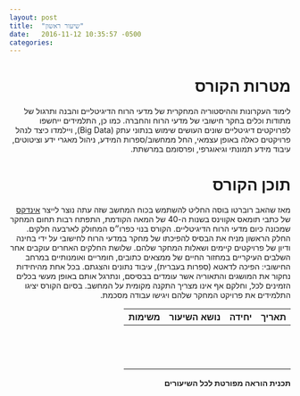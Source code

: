 ```yaml
---
layout: post
title:  "שיעור ראשון"
date:   2016-11-12 10:35:57 -0500
categories: 
---
```

<div dir="rtl">
  
# מטרות הקורס

לימוד העקרונות וההיסטוריה המחקרית של מדעי הרוח הדיגיטליים והבנה ותרגול של מתודות וכלים בחקר חישובי של מדעי הרוח והחברה. כמו כן, התלמידים ייחשפו לפרויקטים דיגיטליים שונים העושים שימוש בנתוני עתק (Big Data), ויילמדו כיצד לנהל פרויקטים כאלה באופן עצמאי, החל ממחשוב/ספרות המידע, ניהול מאגרי ידע וציטוטים, עיבוד מידע תמונתי וגיאוגרפי, ופרסומם במרשתת.

# תוכן הקורס

מאז שהאב רוברטו בוסה החליט להשתמש בכוח המחשב שזה עתה נוצר לייצר [אינדקס](http://www.corpusthomisticum.org/it/index.age "INDEX THOMISTICUS") של כתבי תומאס אקווינס בשנות ה-40 של המאה הקודמת, התפתח רבות תחום המחקר שמכונה כיום מדעי הרוח הדיגיטליים. הקורס בנוי כפרו״ס המחולק לארבעה חלקים. החלק הראשון מניח את הבסיס להפיכתו של מחקר במדעי הרוח לחישובי על ידי בחינה ודיון של פרויקטים קיימים ושאלות המחקר שלהם. שלושת החלקים האחרים עוקבים אחר השלבים העיקריים במחזור החיים של ממצאים כתובים, חומריים ואומנותיים במרחב החישובי: הפיכה לדאטא (סִפרות בעברית), עיבוד נתונים והצגתם. בכל אחת מהיחידות נחקור את המושגים והתאוריה אשר עומדים בבסיסם, ונתרגל אותם באופן מעשי בכלים הזמינים לכל, וחלקם אף אינו מצריך התקנה מקומית על המחשב. בסיום הקורס יציגו התלמידים את פרויקט המחקר שלהם ויגישו עבודה מסכמת.

| תאריך | יחידה | נושא השיעור | משימות |
|:-----:|:-----:|:-----------:|:------:|
|       |       |             |        |
|       |       |             |        |
|       |       |             |        |
|       |       |             |        |
|       |       |             |        |
|       |       |             |        |
|       |       |             |        |
|       |       |             |        |
|       |       |             |        |
|       |       |             |        |
|       |       |             |        |
|       |       |             |        |
|       |       |             |        |

**תכנית הוראה מפורטת לכל השיעורים**
</div>


